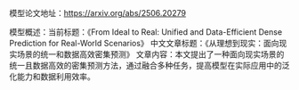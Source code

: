 模型论文地址：https://arxiv.org/abs/2506.20279

模型概述：当前标题：《From Ideal to Real: Unified and Data-Efficient Dense Prediction for Real-World Scenarios》
中文文章标题：《从理想到现实：面向现实场景的统一和数据高效密集预测》
文章内容：本文提出了一种面向现实场景的统一且数据高效的密集预测方法，通过融合多种任务，提高模型在实际应用中的泛化能力和数据利用效率。
